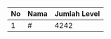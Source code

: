 | No | Nama            | Jumlah Level |
|----|-----------------|--------------|
| 1  | #    |    4242        |
